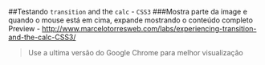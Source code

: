 ##Testando `transition` and the `calc` - `CSS3`
###Mostra parte da image e quando o mouse está em cima, expande mostrando o conteúdo completo
Preview - http://www.marcelotorresweb.com/labs/experiencing-transition-and-the-calc-CSS3/
>Use a ultima versão do Google Chrome para melhor visualização
